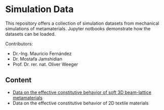 # Simulation Data

This repository offers a collection of simulation datasets from mechanical simulations of metamaterials. Jupyter notbooks demonstrate how the datasets can be loaded.

Contributors: 
* Dr.-Ing. Mauricio Fernández
* Dr. Mostafa Jamshidian
* Prof. Dr. rer. nat. Oliver Weeger
	
## Content

* [Data on the effective constitutive behavior of soft 3D beam-lattice metamaterials](beam_lattice_metamaterials.ipynb)
* Data on the effective constitutive behavior of 2D textile materials